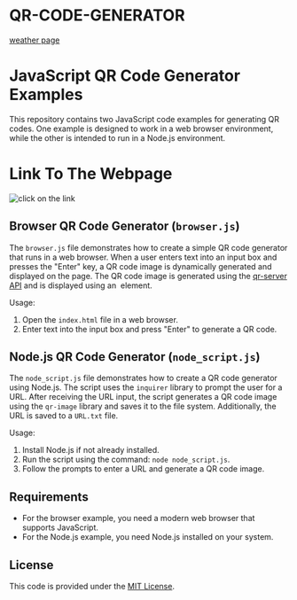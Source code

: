 # QR-CODE-GENERATOR
[weather page](./images/wea2.png)


# JavaScript QR Code Generator Examples

This repository contains two JavaScript code examples for generating QR codes. One example is designed to work in a web browser environment, while the other is intended to run in a Node.js environment.
# Link To The Webpage
![click on the link](https://avyaanverma.github.io/qr-code-generator/)

## Browser QR Code Generator (`browser.js`)

The `browser.js` file demonstrates how to create a simple QR code generator that runs in a web browser. When a user enters text into an input box and presses the "Enter" key, a QR code image is dynamically generated and displayed on the page. The QR code image is generated using the [qr-server API](https://api.qrserver.com/v1/create-qr-code/) and is displayed using an <img> element.

Usage:
1. Open the `index.html` file in a web browser.
2. Enter text into the input box and press "Enter" to generate a QR code.

## Node.js QR Code Generator (`node_script.js`)

The `node_script.js` file demonstrates how to create a QR code generator using Node.js. The script uses the `inquirer` library to prompt the user for a URL. After receiving the URL input, the script generates a QR code image using the `qr-image` library and saves it to the file system. Additionally, the URL is saved to a `URL.txt` file.

Usage:
1. Install Node.js if not already installed.
2. Run the script using the command: `node node_script.js`.
3. Follow the prompts to enter a URL and generate a QR code image.

## Requirements

- For the browser example, you need a modern web browser that supports JavaScript.
- For the Node.js example, you need Node.js installed on your system.

## License

This code is provided under the [MIT License](LICENSE).
